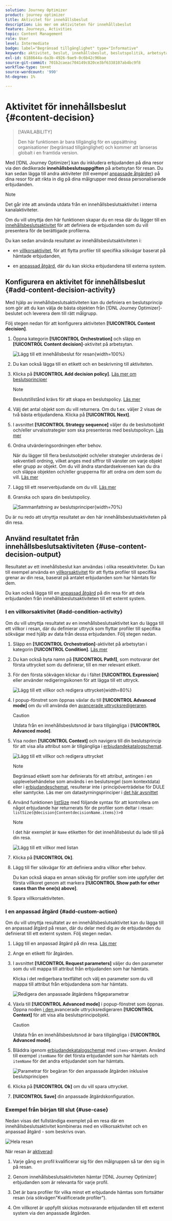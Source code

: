 ```yaml
---
solution: Journey Optimizer
product: journey optimizer
title: Aktivitet för innehållsbeslut
description: Läs mer om aktiviteten för innehållsbeslut
feature: Journeys, Activities
topic: Content Management
role: User
level: Intermediate
badge: label="Begränsad tillgänglighet" type="Informative"
keywords: aktivitet, beslut, innehållsbeslut, beslutspolitik, arbetsyta, resa
exl-id: 6188644a-6a3b-4926-9ae9-0c6b42c96bae
source-git-commit: 701b2caeac704149c820ce3bf6338107ab4bc9f8
workflow-type: tm+mt
source-wordcount: '990'
ht-degree: 1%

---
```


# Aktivitet för innehållsbeslut {#content-decision}

>[!AVAILABILITY]
>
>Den här funktionen är bara tillgänglig för en uppsättning organisationer (begränsad tillgänglighet) och kommer att lanseras globalt i en framtida version.

Med [!DNL Journey Optimizer] kan du inkludera erbjudanden på dina resor via den dedikerade **innehållsbeslutsuppgiften** på arbetsytan för resan. Du kan sedan lägga till andra aktiviteter (till exempel [anpassade åtgärder](../action/about-custom-action-configuration.md)) på dina resor för att rikta in dig på dina målgrupper med dessa personaliserade erbjudanden.

>[!NOTE]
>
>Det går inte att använda utdata från en innehållsbeslutsaktivitet i interna kanalaktiviteter.

Om du vill utnyttja den här funktionen skapar du en resa där du lägger till en [innehållsbeslutsaktivitet](#add-content-decision-activity) för att definiera de erbjudanden som du vill presentera för de berättigade profilerna.

Du kan sedan använda resultatet av innehållsbeslutsaktiviteten i:

* en [villkorsaktivitet](#add-condition-activity), för att flytta profiler till specifika sökvägar baserat på hämtade erbjudanden,

* en [anpassad åtgärd](#add-custom-action), där du kan skicka erbjudandena till externa system.

## Konfigurera en aktivitet för innehållsbeslut {#add-content-decision-activity}

Med hjälp av innehållsbeslutsaktiviteten kan du definiera en beslutsprincip som gör att du kan välja de bästa objekten från [!DNL Journey Optimizer]-beslutet och leverera dem till rätt målgrupp.

<!--Their goal is to select the best offers for each profile, while the campaign/journey authoring allows you to indicate how the selected decision items should be presented, including which item attributes to be included in the message.-->

Följ stegen nedan för att konfigurera aktiviteten **[!UICONTROL Content decision]**.

1. Öppna kategorin **[!UICONTROL Orchestration]** och släpp en **[!UICONTROL Content decision]**-aktivitet på arbetsytan.

   ![Lägg till ett innehållsbeslut för resan](assets/journey-content-decision.png){width=100%}

1. Du kan också lägga till en etikett och en beskrivning till aktiviteten.

1. Klicka på **[!UICONTROL Add decision policy]**. [Läs mer om beslutsprinciper](../experience-decisioning/create-decision.md)

   >[!NOTE]
   >
   >Beslutstillstånd krävs för att skapa en beslutspolicy. [Läs mer](../experience-decisioning/gs-experience-decisioning.md#steps)

1. Välj det antal objekt som du vill returnera. Om du t.ex. väljer 2 visas de två bästa erbjudandena. Klicka på **[!UICONTROL Next]**.

1. I avsnittet **[!UICONTROL Strategy sequence]** väljer du de beslutsobjekt och/eller urvalsstrategier som ska presenteras med beslutspolicyn. [Läs mer](../experience-decisioning/create-decision.md#select)

1. Ordna utvärderingsordningen efter behov.

   När du lägger till flera beslutsobjekt och/eller strategier utvärderas de i sekventiell ordning, vilket anges med siffror till vänster om varje objekt eller grupp av objekt. Om du vill ändra standardsekvensen kan du dra och släppa objekten och/eller grupperna för att ordna om dem som du vill. [Läs mer](../experience-decisioning/create-decision.md#evaluation-order)

1. Lägg till ett reserverbjudande om du vill. [Läs mer](../experience-decisioning/create-decision.md#fallback)

1. Granska och spara din beslutspolicy.

   ![Sammanfattning av beslutsprinciper](assets/journey-content-decision-policy.png){width=70%}<!--reshoot or change screen-->

Du är nu redo att utnyttja resultatet av den här innehållsbeslutsaktiviteten på din resa.

## Använd resultatet från innehållsbeslutsaktiviteten {#use-content-decision-output}

Resultatet av ett innehållsbeslut kan användas i olika reseaktiviteter. Du kan till exempel använda en [villkorsaktivitet](#add-condition-activity) för att flytta profiler till specifika grenar av din resa, baserat på antalet erbjudanden som har hämtats för dem.

Du kan också lägga till en [anpassad åtgärd](#add-custom-action) på din resa för att dela erbjudanden från innehållsbeslutsaktiviteten till ett externt system.

### I en villkorsaktivitet {#add-condition-activity}

Om du vill utnyttja resultatet av en innehållsbeslutsaktivitet kan du lägga till ett villkor i resan, där du definierar uttryck som flyttar profiler till specifika sökvägar med hjälp av data från dessa erbjudanden. Följ stegen nedan.

1. Släpp en **[!UICONTROL Orchestration]**-aktivitet på arbetsytan i kategorin **[!UICONTROL Condition]**. [Läs mer](condition-activity.md#add-condition-activity)

1. Du kan också byta namn på **[!UICONTROL Path1]**, som motsvarar det första uttrycket som du definierar, till en mer relevant etikett.

1. För den första sökvägen klickar du i fältet **[!UICONTROL Expression]** eller använder redigeringsikonen för att lägga till ett uttryck.

   ![Lägg till ett villkor och redigera uttrycket](assets/journey-content-decision-condition.png){width=80%}

1. I popup-fönstret som öppnas växlar du till **[!UICONTROL Advanced mode]** om du vill använda den [avancerade uttrycksredigeraren](expression/expressionadvanced.md).

   >[!CAUTION]
   >
   >Utdata från en innehållsbeslutsnod är bara tillgängliga i **[!UICONTROL Advanced mode]**.

1. Visa noden **[!UICONTROL Context]** och navigera till din beslutsprincip för att visa alla attribut som är tillgängliga i [erbjudandekatalogschemat](../experience-decisioning/catalogs.md#access-catalog-schema).

   ![Lägg till ett villkor och redigera uttrycket](assets/journey-content-decision-context.png)

   >[!NOTE]
   >
   >Begränsad etikett som har definierats för ett attribut, antingen i en upplevelsehändelse som används i en beslutsregel (som kontextdata) eller i [erbjudandeschemat](../experience-decisioning/catalogs.md#access-catalog-schema), resulterar inte i principöverträdelse för DULE eller samtycke. Läs mer om datastyrningsprinciper i [det här avsnittet](../action/action-privacy.md)

1. Använd funktionen [listSize](functions/functionlistsize.md) med följande syntax för att kontrollera om något erbjudande har returnerats för de profiler som deltar i resan: `listSize(@decision{ContentdecisionName.items})>0`

   >[!NOTE]
   >
   >I det här exemplet är `Name` etiketten för det innehållsbeslut du lade till på din resa.

   ![Lägg till ett villkor med listan](assets/journey-content-decision-condition-list.png)

1. Klicka på **[!UICONTROL Ok]**.

1. Lägg till fler sökvägar för att definiera andra villkor efter behov.

   Du kan också skapa en annan sökväg för profiler som inte uppfyller det första villkoret genom att markera **[!UICONTROL Show path for other cases than the one(s) above]**. <!--These profiles will then exit the journey if no other activity is added in that path.-->

1. Spara villkorsaktiviteten.

### I en anpassad åtgärd {#add-custom-action}

Om du vill utnyttja resultatet av en innehållsbeslutsaktivitet kan du lägga till en anpassad åtgärd på resan, där du delar med dig av de erbjudanden du definierat till ett externt system. Följ stegen nedan.

1. Lägg till en anpassad åtgärd på din resa. [Läs mer](../action/about-custom-action-configuration.md)

1. Ange en etikett för åtgärden.

1. I avsnittet **[!UICONTROL Request parameters]** väljer du den parameter som du vill mappa till attribut från erbjudanden som har hämtats.

   Klicka i det redigerbara textfältet och välj en parameter som du vill mappa till attribut från erbjudandena som har hämtats.

   ![Redigera den anpassade åtgärdens frågeparametrar](assets/journey-content-decision-custom-action-param.png)

1. Växla till **[!UICONTROL Advanced mode]** i popup-fönstret som öppnas. Öppna noden [ i den ](expression/expressionadvanced.md)avancerade uttrycksredigeraren **[!UICONTROL Context]** för att visa alla beslutsprincipobjekt.

   >[!CAUTION]
   >
   >Utdata från en innehållsbeslutsnod är bara tillgängliga i **[!UICONTROL Advanced mode]**.

1. Bläddra igenom [erbjudandekatalogschemat](../experience-decisioning/catalogs.md#access-catalog-schema) med `items`-arrayen. Använd till exempel `itemName` för det första erbjudandet som har hämtats och `itemName` för det andra erbjudandet som har hämtats.

   ![Parametrar för begäran för den anpassade åtgärden inklusive beslutsprincipen](assets/journey-content-decision-custom-action-param-ex.png)

1. Klicka på **[!UICONTROL Ok]** om du vill spara uttrycket.

1. **[!UICONTROL Save]** din anpassade åtgärdskonfiguration.

### Exempel från början till slut {#use-case}

Nedan visas det fullständiga exemplet på en resa där en innehållsbeslutsaktivitet kombineras med en villkorsaktivitet och en anpassad åtgärd - som beskrivs ovan.

![Hela resan](assets/journey-content-decision-full-journey.png)

<!--When all activities are properly configured and saved, [publish](publishing-the-journey.md) your journey.-->

När resan är [aktiverad](publishing-the-journey.md):

<!--* Profiles who enter the journey and are eligible for at least one offer are targeted by the custom action.

* If no offer is returned for a profile, they are excluded from the custom action.-->

1. Varje gång en profil kvalificerar sig för den målgruppen så tar den sig in på resan.

1. Genom innehållsbeslutsaktiviteten hämtar [!DNL Journey Optimizer] erbjudanden som är relevanta för varje profil.

1. Det är bara profiler för vilka minst ett erbjudande hämtas som fortsätter resan (via sökvägen&quot;Kvalificerade profiler&quot;).

1. Om villkoret är uppfyllt skickas motsvarande erbjudanden till ett externt system via den anpassade åtgärden.

